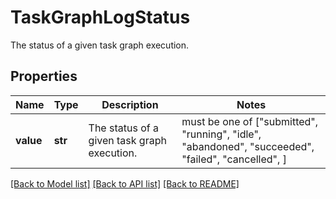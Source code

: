 # TaskGraphLogStatus

The status of a given task graph execution.

## Properties
Name | Type | Description | Notes
------------ | ------------- | ------------- | -------------
**value** | **str** | The status of a given task graph execution. |  must be one of ["submitted", "running", "idle", "abandoned", "succeeded", "failed", "cancelled", ]

[[Back to Model list]](../README.md#documentation-for-models) [[Back to API list]](../README.md#documentation-for-api-endpoints) [[Back to README]](../README.md)


